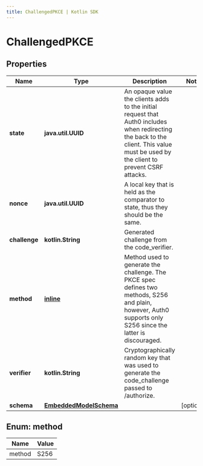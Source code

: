 ```yaml
---
title: ChallengedPKCE | Kotlin SDK
---
```




# ChallengedPKCE

## Properties
Name | Type | Description | Notes
------------ | ------------- | ------------- | -------------
**state** | **java.util.UUID** | An opaque value the clients adds to the initial request that Auth0 includes when redirecting the back to the client. This value must be used by the client to prevent CSRF attacks. | 
**nonce** | **java.util.UUID** | A local key that is held as the comparator to state, thus they should be the same. | 
**challenge** | **kotlin.String** | Generated challenge from the code_verifier. | 
**method** | [**inline**](#method) | Method used to generate the challenge. The PKCE spec defines two methods, S256 and plain, however, Auth0 supports only S256 since the latter is discouraged. | 
**verifier** | **kotlin.String** | Cryptographically random key that was used to generate the code_challenge passed to /authorize. | 
**schema** | [**EmbeddedModelSchema**](EmbeddedModelSchema) |  |  [optional]


<a id="Method"></a>
## Enum: method
Name | Value
---- | -----
method | S256




